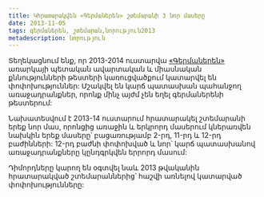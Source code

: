 ```yaml
---
title: Կհրատարակվեն «Գերմաներեն» շտեմարանի 3 նոր մասերը
date: 2013-11-05
tags: գերմաներեն, շտեմարան,նորություն2013
metadescription: նորություն
---
```



Տեղեկացնում ենք, որ 2013-2014 ուստարվա [«Գերմաներեն»](/shtemaran/germany.html) առարկայի  պետական ավարտական և միասնական
 քննությունների թեստերի կառուցվածքում կատարվել են փոփոխություններ: Մշակվել են կարճ պատասխան 
 պահանջող առաջադրանքներ, որոնք մինչ այժմ չեն եղել գերմաներենի թեստերում:
<!--more-->
Նախատեսվում է 2013-14 ուստարում հրատարակել շտեմարանի երեք նոր մաս, որոնցից առաջին և երկրորդ
 մասերում կներառվեն նախկին երեք մասերը՝ բացառությամբ 2-րդ, 11-րդ և 12-րդ բաժինների: 12-րդ բաժնի փոփոխված և նոր՝ կարճ 
 պատասխանով  առաջադրանքները կընդգրկվեն երրորդ մասում:

Դիմորդները կարող են օգտվել նաև 2013 թվականին հրատարակված շտեմարաններից՝ հաշվի առնելով կատարված 
փոփոխությունները:

